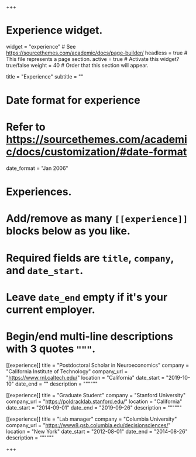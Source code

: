 +++
# Experience widget.
widget = "experience"  # See https://sourcethemes.com/academic/docs/page-builder/
headless = true  # This file represents a page section.
active = true  # Activate this widget? true/false
weight = 40  # Order that this section will appear.

title = "Experience"
subtitle = ""

# Date format for experience
#   Refer to https://sourcethemes.com/academic/docs/customization/#date-format
date_format = "Jan 2006"

# Experiences.
#   Add/remove as many `[[experience]]` blocks below as you like.
#   Required fields are `title`, `company`, and `date_start`.
#   Leave `date_end` empty if it's your current employer.
#   Begin/end multi-line descriptions with 3 quotes `"""`.
[[experience]]
  title = "Postdoctoral Scholar in Neuroeconomics"
  company = "California Institute of Technology"
  company_url = "https://www.rnl.caltech.edu/"
  location = "California"
  date_start = "2019-10-10"
  date_end = ""
  description = """"""

[[experience]]
  title = "Graduate Student"
  company = "Stanford University"
  company_url = "https://poldracklab.stanford.edu/"
  location = "California"
  date_start = "2014-09-01"
  date_end = "2019-09-26"
  description = """"""

[[experience]]
  title = "Lab manager"
  company = "Columbia University"
  company_url = "https://www8.gsb.columbia.edu/decisionsciences/"
  location = "New York"
  date_start = "2012-08-01"
  date_end = "2014-08-26"
  description = """"""

+++
